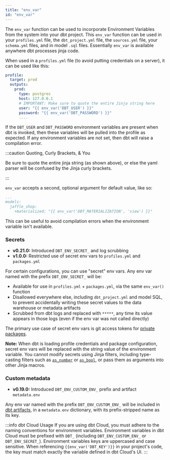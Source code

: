 ```yaml
---
title: "env_var"
id: "env_var"
---
```


The `env_var` function can be used to incorporate Environment Variables from the system into your dbt project. This `env_var` function can be used in your `profiles.yml` file, the `dbt_project.yml` file, the `sources.yml` file, your `schema.yml` files, and in model `.sql` files. Essentially `env_var` is available anywhere dbt processes jinja code.

When used in a `profiles.yml` file (to avoid putting credentials on a server), it can be used like this:

<File name='profiles.yml'>

```yaml
profile:
  target: prod
  outputs:
    prod:
      type: postgres
      host: 127.0.0.1
      # IMPORTANT: Make sure to quote the entire Jinja string here
      user: "{{ env_var('DBT_USER') }}"
      password: "{{ env_var('DBT_PASSWORD') }}"
      ....
```

</File>

If the `DBT_USER` and `DBT_PASSWORD` environment variables are present when dbt is invoked, then these variables will be pulled into the profile as expected. If any environment variables are not set, then dbt will raise a compilation error.

:::caution Quoting, Curly Brackets, & You

Be sure to quote the entire jinja string (as shown above), or else the yaml parser will be confused by the Jinja curly brackets.

:::

`env_var` accepts a second, optional argument for default value, like so:

<File name='dbt_project.yml'>

```yaml
...
models:
  jaffle_shop:
    +materialized: "{{ env_var('DBT_MATERIALIZATION', 'view') }}"
```

</File>

 This can be useful to avoid compilation errors when the environment variable isn't available.


### Secrets

<Changelog>

  - **v0.21.0:** Introduced `DBT_ENV_SECRET_` and log scrubbing
  - **v1.0.0:** Restricted use of secret env vars to `profiles.yml` and `packages.yml`

</Changelog>

For certain configurations, you can use "secret" env vars. Any env var named with the prefix `DBT_ENV_SECRET_` will be:
- Available for use in `profiles.yml` + `packages.yml`, via the same `env_var()` function
- Disallowed everywhere else, including `dbt_project.yml` and model SQL, to prevent accidentally writing these secret values to the data warehouse or metadata artifacts
- Scrubbed from dbt logs and replaced with `*****`, any time its value appears in those logs (even if the env var was not called directly)

The primary use case of secret env vars is git access tokens for [private packages](package-management#private-packages).

**Note:** When dbt is loading profile credentials and package configuration, secret env vars will be replaced with the string value of the environment variable. You cannot modify secrets using Jinja filters, including type-casting filters such as [`as_number`](as_number) or [`as_bool`](as_bool), or pass them as arguments into other Jinja macros.

### Custom metadata

<Changelog>

  - **v0.19.0:** Introduced `DBT_ENV_CUSTOM_ENV_` prefix and artifact `metadata.env`

</Changelog>

Any env var named with the prefix `DBT_ENV_CUSTOM_ENV_` will be included in [dbt artifacts](dbt-artifacts#common-metadata), in a `metadata.env` dictionary, with its prefix-stripped name as its key.

:::info dbt Cloud Usage
If you are using dbt Cloud, you must adhere to the naming conventions for environment variables. Environment variables in dbt Cloud must be prefixed with `DBT_` (including `DBT_ENV_CUSTOM_ENV_` or `DBT_ENV_SECRET_`). Environment variables keys are uppercased and case sensitive. When referencing `{{env_var('DBT_KEY')}}` in your project's code, the key must match exactly the variable defined in dbt Cloud's UI.
:::
